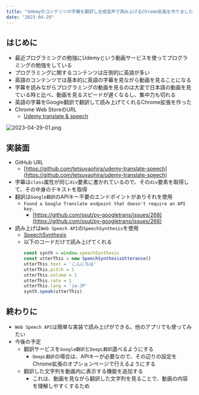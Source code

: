 ```yaml
---
title: "Udemyのコンテンツの字幕を翻訳し合成音声で読み上げるChrome拡張を作りました"
date: "2023-04-29"
---
```


## はじめに

- 最近プログラミングの勉強にUdemyという動画サービスを使ってプログラミングの勉強をしている
- プログラミングに関するコンテンツは圧倒的に英語が多い
- 英語のコンテンツでは基本的に英語の字幕を見ながら動画を見ることになる
- 字幕を読みながらプログラミングの動画を見るのは大変で日本語の動画を見ている時と比べ、動画を見るスピードが遅くなるし、集中力も切れる
- 英語の字幕をGoogle翻訳で翻訳して読み上げてくれるChrome拡張を作った
- Chrome Web StoreのURL
  - [Udemy translate & speech](https://chrome.google.com/webstore/detail/udemy-translate-speech/deajnmcnjlonmjkaibbiflnmihlmbdbc?hl=ja&authuser=0)

![2023-04-29-01.png](/images/2023-04-29-01.png)

## 実装面

- GitHub URL
    - [https://github.com/tetsuyaohira/udemy-translate-speech](https://github.com/tetsuyaohira/udemy-translate-speech)
- 字幕は`class`属性が同じ`div`要素に書かれているので、その`div`要素を取得して、その中身のテキストを取得
- 翻訳は`Google翻訳`のAPIキー不要のエンドポイントがありそれを使用
    - `Found a Google Translate endpoint that doesn't require an API key.`
      - [https://github.com/ssut/py-googletrans/issues/268](https://github.com/ssut/py-googletrans/issues/268)
- 読み上げは`Web Speech API`の`SpeechSynthesis`を使用
    - [SpeechSynthesis](https://developer.mozilla.org/ja/docs/Web/API/SpeechSynthesis)
    - 以下のコードだけで読み上げてくれる
      ```js
      const synth = window.speechSynthesis
      const utterThis = new SpeechSynthesisUtterance()
      utterThis.text = 'こんにちは'
      utterThis.pitch = 1
      utterThis.volume = 1
      utterThis.rate = 1
      utterThis.lang = 'ja-JP'
      synth.speak(utterThis)
      ```

## 終わりに

- `Web Speech API`は簡単な実装で読み上げができる。他のアプリでも使ってみたい
- 今後の予定
    - 翻訳サービスを`Google翻訳`と`DeepL翻訳`選べるようにする
        - `DeepL翻訳`の場合は、APIキーが必要なので、その辺りの設定をChrome拡張のオプションページで行えるようにする
    - 翻訳した文字列を動画内に表示する機能を追加する
        - これは、動画を見ながら翻訳した文字列を見ることで、動画の内容を理解しやすくするため
